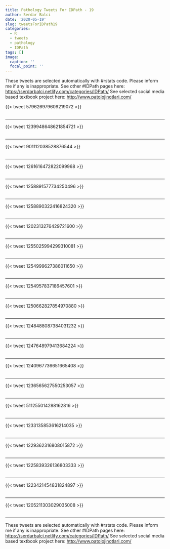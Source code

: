 ```yaml
---
title: Pathology Tweets For IDPath - 19
author: Serdar Balci
date: '2020-05-19'
slug: tweetsForIDPath19
categories:
  - R
  - tweets
  - pathology
  - IDPath
tags: []
image:
  caption: ''
  focal_point: ''
---
```



These tweets are selected automatically with #rstats code. Please inform me if any is inappropriate.
See other #IDPath pages here: https://serdarbalci.netlify.com/categories/IDPath/ 
See selected social media based textbook project here: http://www.patolojinotlari.com/

{{< tweet 579626979609219072 >}}
<br>
<br>
<hr>
{{< tweet 1239948648621854721 >}}
<br>
<br>
<hr>
{{< tweet 901112038528876544 >}}
<br>
<br>
<hr>
{{< tweet 1261616472822099968 >}}
<br>
<br>
<hr>
{{< tweet 1258891577734250496 >}}
<br>
<br>
<hr>
{{< tweet 1258890322416824320 >}}
<br>
<br>
<hr>
{{< tweet 1202313276429721600 >}}
<br>
<br>
<hr>
{{< tweet 1255025994299310081 >}}
<br>
<br>
<hr>
{{< tweet 1254999627386011650 >}}
<br>
<br>
<hr>
{{< tweet 1254957837186457601 >}}
<br>
<br>
<hr>
{{< tweet 1250662827854970880 >}}
<br>
<br>
<hr>
{{< tweet 1248488087384031232 >}}
<br>
<br>
<hr>
{{< tweet 1247648979413684224 >}}
<br>
<br>
<hr>
{{< tweet 1240967736651665408 >}}
<br>
<br>
<hr>
{{< tweet 1236565627550253057 >}}
<br>
<br>
<hr>
{{< tweet 511255014288162816 >}}
<br>
<br>
<hr>
{{< tweet 1233135853616214035 >}}
<br>
<br>
<hr>
{{< tweet 1229362316808015872 >}}
<br>
<br>
<hr>
{{< tweet 1225839326136803333 >}}
<br>
<br>
<hr>
{{< tweet 1223421454831824897 >}}
<br>
<br>
<hr>
{{< tweet 1205211303029035008 >}}
<br>
<br>
<hr>


These tweets are selected automatically with #rstats code. Please inform me if any is inappropriate.
See other #IDPath pages here: https://serdarbalci.netlify.com/categories/IDPath/ 
See selected social media based textbook project here: http://www.patolojinotlari.com/
